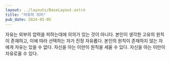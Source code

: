 ```yaml
---
layout: ../layouts/BaseLayout.astro
title: "자유의 의미"
pub_date: 2024-05-05
---
```


자유는 외부의 압력을 피하는데에 의의가 있는 것이 아니다. 본인이 생각한 고유의 원칙이 존재하고, 이에 따라 선택하는 자가 진정 자유롭다. 본인의 원칙이 존재하지 않는 자에게 자유는 있을 수 없다. 자신을 아는 이만이 원칙을 세울 수 있다. 자신을 아는 이만이 자유로울 수 있다.
